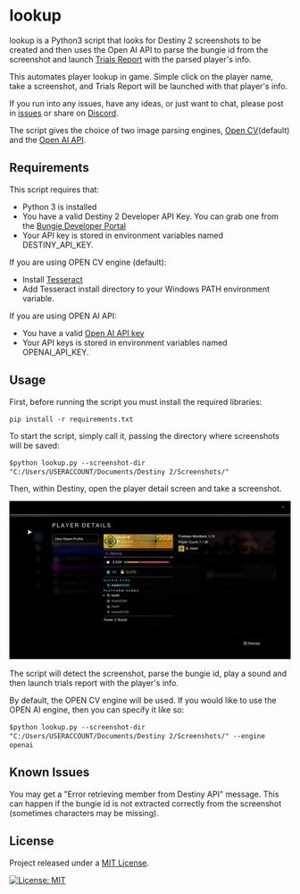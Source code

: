 # lookup

lookup is a Python3 script that looks for Destiny 2 screenshots to be created and then uses the Open AI API to parse the bungie id from the screenshot and launch [Trials Report](https://www.destinytrialsreport.com) with the parsed player's info.

This automates player lookup in game. Simple click on the player name, take a screenshot, and Trials Report will be launched with that player's info.

If you run into any issues, have any ideas, or just want to chat, please post in [issues](https://github.com/mikechambers/lookup/issues) or share on [Discord](https://discord.gg/2Y8bV2Mq3p).

The script gives the choice of two image parsing engines, [Open CV](https://opencv.org/)(default) and the [Open AI API](https://platform.openai.com/).

## Requirements

This script requires that:

-   Python 3 is installed
-   You have a valid Destiny 2 Developer API Key. You can grab one from the [Bungie Developer Portal](https://www.bungie.net/en/User/API)
-   Your API key is stored in environment variables named DESTINY_API_KEY.

If you are using OPEN CV engine (default):

-   Install [Tesseract](https://github.com/UB-Mannheim/tesseract/wiki)
-   Add Tesseract install directory to your Windows PATH environment variable.

If you are using OPEN AI API:

-   You have a valid [Open AI API key](https://platform.openai.com/api-keys)
-   Your API keys is stored in environment variables named OPENAI_API_KEY.

## Usage

First, before running the script you must install the required libraries:

```
pip install -r requirements.txt
```

To start the script, simply call it, passing the directory where screenshots will be saved:

```
$python lookup.py --screenshot-dir "C:/Users/USERACCOUNT/Documents/Destiny 2/Screenshots/"
```

Then, within Destiny, open the player detail screen and take a screenshot.

![image](images/screenshot.png)

The script will detect the screenshot, parse the bungie id, play a sound and then launch trials report with the player's info.

By default, the OPEN CV engine will be used. If you would like to use the OPEN AI engine, then you can specify it like so:

```
$python lookup.py --screenshot-dir "C:/Users/USERACCOUNT/Documents/Destiny 2/Screenshots/" --engine openai
```

## Known Issues

You may get a "Error retrieving member from Destiny API" message. This can happen if the bungie id is not extracted correctly from the screenshot (sometimes characters may be missing).

## License

Project released under a [MIT License](LICENSE.md).

[![License: MIT](https://img.shields.io/badge/License-MIT-orange.svg)](LICENSE.md)
